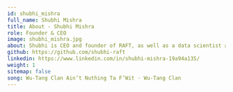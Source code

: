 ```yaml
---
id: shubhi_mishra
full_name: Shubhi Mishra
title: About - Shubhi Mishra
role: Founder & CEO
image: shubhi_mishra.jpg
about: Shubhi is CEO and founder of RAFT, as well as a data scientist and lawyer. She is an unapologetic disruptor in the defense industry, driving contract wins over GovCon giants to deliver innovative solutions to some of the world’s most complex digital engineering problems. Shubhi has extensive experience leveraging human-centered design principles to create accessible, impactful, razor’s-edge solutions in the highest security environments. With more than 15 years of experience in the data and technology industry, Shubhi has transformed Raft into a leading player in the defense ecosystem since its inception in 2018. She began her journey in the world of data and technology by earning an MS in computational biology from Boston University and a JD from George Washington Law School. Shubhi embarked on a successful career in the tech industry, holding various roles in software engineering, data analysis, and product management at Fortune-500 organizations prior to starting her own company. Shubhi is a champion for women in STEM and leadership and pursues a “LFG!” winning agenda in all arenas from fielding tip-of-the-spear solutions to Peloton sprints. 
github: https://github.com/shubhi-raft
linkedin: https://www.linkedin.com/in/shubhi-mishra-19a94a135/
weight: 1
sitemap: false
song: Wu-Tang Clan Ain’t Nuthing Ta F’Wit · Wu-Tang Clan
---
```


